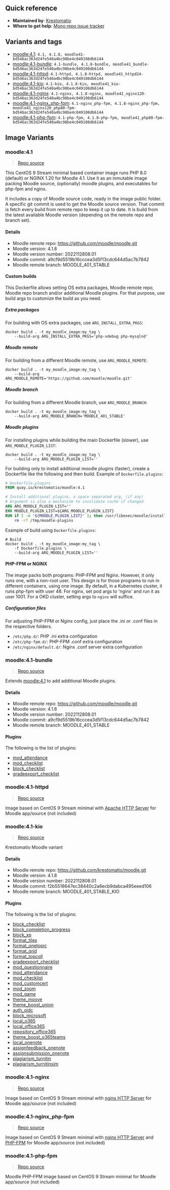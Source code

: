 ## Quick reference
- **Maintained by**:
[Krestomatio](https://krestomatio.com)
- **Where to get help**:
[Mono repo issue tracker](https://github.com/krestomatio/container_builder/issues)

## Variants and tags
- [moodle:4.1](#moodle41): `4.1, 4.1.8, moodle41-bd546ac363d24fe540a4bc98be4c049108db6144`
- [moodle:4.1-bundle](#moodle41-bundle): `4.1-bundle, 4.1.8-bundle, moodle41_bundle-bd546ac363d24fe540a4bc98be4c049108db6144`
- [moodle:4.1-httpd](#moodle41-httpd): `4.1-httpd, 4.1.8-httpd, moodle41_httpd24-bd546ac363d24fe540a4bc98be4c049108db6144`
- [moodle:4.1-kio](#moodle41-kio): `4.1-kio, 4.1.8-kio, moodle41_kio-bd546ac363d24fe540a4bc98be4c049108db6144`
- [moodle:4.1-nginx](#moodle41-nginx): `4.1-nginx, 4.1.8-nginx, moodle41_nginx120-bd546ac363d24fe540a4bc98be4c049108db6144`
- [moodle:4.1-nginx_php-fpm](#moodle41-nginxphp-fpm): `4.1-nginx_php-fpm, 4.1.8-nginx_php-fpm, moodle41_nginx120_php80-fpm-bd546ac363d24fe540a4bc98be4c049108db6144`
- [moodle:4.1-php-fpm](#moodle41-php-fpm): `4.1-php-fpm, 4.1.8-php-fpm, moodle41_php80-fpm-bd546ac363d24fe540a4bc98be4c049108db6144`


## Image Variants
### moodle:4.1
> [Repo source](https://github.com/krestomatio/container_builder/tree/master/moodle/moodle41)

This CentOS 9 Stream minimal based container image runs PHP 8.0 (default) or NGINX 1.20 for Moodle 4.1. Use it as an inmutable image packing Moodle source, (optionally) moodle plugins, and executables for php-fpm and nginx.

It includes a copy of Moodle source code, ready in the image public folder. A specific git commit is used to get the Moodle source version. That commit is fetch every build from remote repo to keep it up to date.  It is build from the latest available Moodle version (depending on the remote repo and branch set).

#### Details
* Moodle remote repo: https://github.com/moodle/moodle.git
* Moodle version: 4.1.8
* Moodle version number: 2022112808.01
* Moodle commit: a9cf9d5519b16cccea3d5f13cdc644d5ac7b7842
* Moodle remote branch: MOODLE\_401\_STABLE

#### Custom builds
This Dockerfile allows setting OS extra packages, Moodle remote repo, Moodle repo branch and/or additional Moodle plugins. For that purpose, use build args to customize the build as you need.

##### Extra packages
For building with OS extra packages, use `ARG_INSTALL_EXTRA_PKGS`:
```
docker build . -t my_moodle_image:my_tag \
    --build-arg ARG_INSTALL_EXTRA_PKGS='php-xdebug php-mysqlnd'
```

##### Moodle remote
For building from a different Moodle remote, use `ARG_MOODLE_REMOTE`:
```
docker build . -t my_moodle_image:my_tag \
    --build-arg ARG_MOODLE_REMOTE='https://github.com/moodle/moodle.git'
```

##### Moodle branch
For building from a different Moodle branch, use `ARG_MOODLE_BRANCH`:
```
docker build . -t my_moodle_image:my_tag \
    --build-arg ARG_MOODLE_BRANCH='MOODLE_401_STABLE'
```

##### Moodle plugins
For installing plugins while building the main Dockerfile (slower), use `ARG_MOODLE_PLUGIN_LIST`:
```
docker build . -t my_moodle_image:my_tag \
    --build-arg ARG_MOODLE_PLUGIN_LIST=''
```
For building only to install additional moodle plugins (faster), create a Dockerfile like the following and then build.
Example of `Dockerfile.plugins`:
```dockerfile
# Dockerfile.plugins
FROM quay.io/krestomatio/moodle:4.1

# Install additional plugins, a space separated arg, (if any)
# Argument is also a mechanism to invalidate cache if changed
ARG ARG_MOODLE_PLUGIN_LIST=""
ENV MOODLE_PLUGIN_LIST=${ARG_MOODLE_PLUGIN_LIST}
RUN if [ -n "${MOODLE_PLUGIN_LIST}" ]; then /usr/libexec/moodle/install-plugin-list -p "${MOODLE_PLUGIN_LIST}"; fi && \
    rm -rf /tmp/moodle-plugins
```
Example of build using `Dockerfile.plugins`:
```
# Build
docker build . -t my_moodle_image:my_tag \
    -f Dockerfile.plugins \
    --build-arg ARG_MOODLE_PLUGIN_LIST=''
```

#### PHP-FPM or NGINX
The image packs both programs: PHP-FPM and Nginx. However, it only runs one, with a non-root user. This design is for those programs to run in different containers, using one image. By default, in a Kubernetes cluster, it runs php-fpm with user 48. For nginx, set pod args to 'nginx' and run it as user 1001. For a OKD cluster, setting args to `nginx` will suffice.
##### Configuration files
For adjusting PHP-FPM or Nginx config, just place the .ini or .conf files in the respective folders.
- `/etc/php.d/`: PHP .ini extra configuration
- `/etc/php-fpm.d/`: PHP-FPM .conf extra configuration
- `/etc/nginx/default.d/`: Nginx .conf server extra configuration

### moodle:4.1-bundle
> [Repo source](https://github.com/krestomatio/container_builder/tree/master/moodle/moodle41_bundle)

Extends [moodle:4.1](#moodle41) to add additional Moodle plugins.

#### Details
* Moodle remote repo: https://github.com/moodle/moodle.git
* Moodle version: 4.1.8
* Moodle version number: 2022112808.01
* Moodle commit: a9cf9d5519b16cccea3d5f13cdc644d5ac7b7842
* Moodle remote branch: MOODLE\_401\_STABLE

#### Plugins
The following is the list of plugins:
- [mod_attendance](https://moodle.org/plugins/mod_attendance)
- [mod_checklist](https://moodle.org/plugins/mod_checklist)
- [block_checklist](https://moodle.org/plugins/block_checklist)
- [gradeexport_checklist](https://moodle.org/plugins/gradeexport_checklist)

### moodle:4.1-httpd
> [Repo source](https://github.com/krestomatio/container_builder/tree/master/moodle/moodle41_httpd24)

Image based on CentOS 9 Stream minimal with [Apache HTTP Server](https://httpd.apache.org/) for Moodle app/source (not included)

### moodle:4.1-kio
> [Repo source](https://github.com/krestomatio/container_builder/tree/master/moodle/moodle41_kio)

Krestomatio Moodle variant

#### Details
* Moodle remote repo: https://github.com/krestomatio/moodle.git
* Moodle version: 4.1.8
* Moodle version number: 2022112808.01
* Moodle commit: f2b5518647ec38440c2a6ecb9dabca495eeed106
* Moodle remote branch: MOODLE\_401\_STABLE\_KIO

#### Plugins
The following is the list of plugins:
- [block_checklist](https://moodle.org/plugins/block_checklist)
- [block_completion_progress](https://moodle.org/plugins/block_completion_progress)
- [block_xp](https://moodle.org/plugins/block_xp)
- [format_tiles](https://moodle.org/plugins/format_tiles)
- [format_onetopic](https://moodle.org/plugins/format_onetopic)
- [format_grid](https://moodle.org/plugins/format_grid)
- [format_topcoll](https://moodle.org/plugins/format_topcoll)
- [gradeexport_checklist](https://moodle.org/plugins/gradeexport_checklist)
- [mod_questionnaire](https://moodle.org/plugins/mod_questionnaire)
- [mod_attendance](https://moodle.org/plugins/mod_attendance)
- [mod_checklist](https://moodle.org/plugins/mod_checklist)
- [mod_customcert](https://moodle.org/plugins/mod_customcert)
- [mod_zoom](https://moodle.org/plugins/mod_zoom)
- [mod_game](https://moodle.org/plugins/mod_game)
- [theme_moove](https://moodle.org/plugins/theme_moove)
- [theme_boost_union](https://moodle.org/plugins/theme_boost_union)
- [auth_oidc](https://moodle.org/plugins/auth_oidc)
- [block_microsoft](https://moodle.org/plugins/block_microsoft)
- [local_o365](https://moodle.org/plugins/local_o365)
- [local_office365](https://moodle.org/plugins/local_office365)
- [repository_office365](https://moodle.org/plugins/repository_office365)
- [theme_boost_o365teams](https://moodle.org/plugins/theme_boost_o365teams)
- [local_onenote](https://moodle.org/plugins/local_onenote)
- [assignfeedback_onenote](https://moodle.org/plugins/assignfeedback_onenote)
- [assignsubmission_onenote](https://moodle.org/plugins/assignsubmission_onenote)
- [plagiarism_turnitin](https://moodle.org/plugins/plagiarism_turnitin)
- [plagiarism_turnitinsim](https://moodle.org/plugins/plagiarism_turnitinsim)

### moodle:4.1-nginx
> [Repo source](https://github.com/krestomatio/container_builder/tree/master/moodle/moodle41_nginx120)

Image based on CentOS 9 Stream minimal with [nginx HTTP Server](https://nginx.org/) for Moodle app/source (not included)

### moodle:4.1-nginx_php-fpm
> [Repo source](https://github.com/krestomatio/container_builder/tree/master/moodle/moodle41_nginx120_php80-fpm)

Image based on CentOS 9 Stream minimal with [nginx HTTP Server](https://nginx.org/) and [PHP-FPM](https://php-fpm.org/) for Moodle app/source (not included)

### moodle:4.1-php-fpm
> [Repo source](https://github.com/krestomatio/container_builder/tree/master/moodle/moodle41_php80-fpm)

Moodle PHP-FPM image based on CentOS 9 Stream minimal for Moodle app/source (not included)

